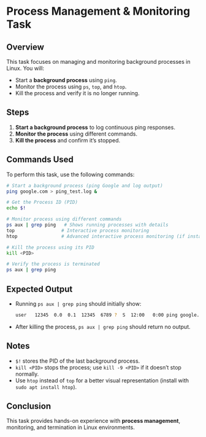 # Process Management & Monitoring Task

## Overview

This task focuses on managing and monitoring background processes in Linux. You will:

- Start a **background process** using `ping`.
- Monitor the process using `ps`, `top`, and `htop`.
- Kill the process and verify it is no longer running.

## Steps

1. **Start a background process** to log continuous ping responses.
2. **Monitor the process** using different commands.
3. **Kill the process** and confirm it’s stopped.

## Commands Used

To perform this task, use the following commands:

```bash
# Start a background process (ping Google and log output)
ping google.com > ping_test.log &

# Get the Process ID (PID)
echo $!

# Monitor process using different commands
ps aux | grep ping   # Shows running processes with details
top                 # Interactive process monitoring
htop                # Advanced interactive process monitoring (if installed)

# Kill the process using its PID
kill <PID>

# Verify the process is terminated
ps aux | grep ping
```

## Expected Output

- Running `ps aux | grep ping` should initially show:
  ```bash
  user   12345  0.0  0.1  12345  6789 ?  S  12:00   0:00 ping google.com
  ```
- After killing the process, `ps aux | grep ping` should return no output.

## Notes

- `$!` stores the PID of the last background process.
- `kill <PID>` stops the process; use `kill -9 <PID>` if it doesn’t stop normally.
- Use `htop` instead of `top` for a better visual representation (install with `sudo apt install htop`).

## Conclusion

This task provides hands-on experience with **process management**, monitoring, and termination in Linux environments.
